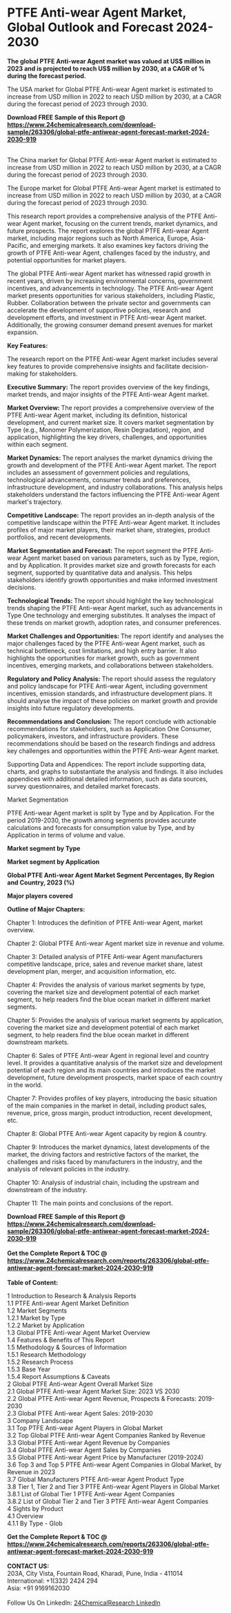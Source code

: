 <h1>PTFE Anti-wear Agent Market, Global Outlook and Forecast 2024-2030</h1><p><strong>The global PTFE Anti-wear Agent market was valued at US$ million in 2023 and is projected to reach US$ million by 2030, at a CAGR of % during the forecast period.</strong></p><p>
</p><p>The USA market for Global PTFE Anti-wear Agent market is estimated to increase from USD million in 2022 to reach USD million by 2030, at a CAGR during the forecast period of 2023 through 2030.</p><div><b>Download FREE Sample of this Report @ 
            <a href="https://www.24chemicalresearch.com/download-sample/263306/global-ptfe-antiwear-agent-forecast-market-2024-2030-919">
            https://www.24chemicalresearch.com/download-sample/263306/global-ptfe-antiwear-agent-forecast-market-2024-2030-919</a></b></div><br><p>
</p><p>The China market for Global PTFE Anti-wear Agent market is estimated to increase from USD million in 2022 to reach USD million by 2030, at a CAGR during the forecast period of 2023 through 2030.</p><p>
</p><p>The Europe market for Global PTFE Anti-wear Agent market is estimated to increase from USD million in 2022 to reach USD million by 2030, at a CAGR during the forecast period of 2023 through 2030.</p><p>
</p><p>This research report provides a comprehensive analysis of the PTFE Anti-wear Agent market, focusing on the current trends, market dynamics, and future prospects. The report explores the global PTFE Anti-wear Agent market, including major regions such as North America, Europe, Asia-Pacific, and emerging markets. It also examines key factors driving the growth of PTFE Anti-wear Agent, challenges faced by the industry, and potential opportunities for market players.</p><p>
The global PTFE Anti-wear Agent market has witnessed rapid growth in recent years, driven by increasing environmental concerns, government incentives, and advancements in technology. The PTFE Anti-wear Agent market presents opportunities for various stakeholders, including Plastic, Rubber. Collaboration between the private sector and governments can accelerate the development of supportive policies, research and development efforts, and investment in PTFE Anti-wear Agent market. Additionally, the growing consumer demand present avenues for market expansion.</p><p>
<strong>Key Features:</strong></p><p>
The research report on the PTFE Anti-wear Agent market includes several key features to provide comprehensive insights and facilitate decision-making for stakeholders.</p><p>
<strong>Executive Summary:</strong> The report provides overview of the key findings, market trends, and major insights of the PTFE Anti-wear Agent market.</p><p>
<strong>Market Overview: </strong>The report provides a comprehensive overview of the PTFE Anti-wear Agent market, including its definition, historical development, and current market size. It covers market segmentation by Type (e.g., Monomer Polymerization, Resin Degradation), region, and application, highlighting the key drivers, challenges, and opportunities within each segment.</p><p>
<strong>Market Dynamics: </strong>The report analyses the market dynamics driving the growth and development of the PTFE Anti-wear Agent market. The report includes an assessment of government policies and regulations, technological advancements, consumer trends and preferences, infrastructure development, and industry collaborations. This analysis helps stakeholders understand the factors influencing the PTFE Anti-wear Agent market's trajectory.</p><p>
<strong>Competitive Landscape:</strong> The report provides an in-depth analysis of the competitive landscape within the PTFE Anti-wear Agent market. It includes profiles of major market players, their market share, strategies, product portfolios, and recent developments.</p><p>
<strong>Market Segmentation and Forecast:</strong> The report segment the PTFE Anti-wear Agent market based on various parameters, such as by Type, region, and by Application. It provides market size and growth forecasts for each segment, supported by quantitative data and analysis. This helps stakeholders identify growth opportunities and make informed investment decisions.</p><p>
<strong>Technological Trends: </strong>The report should highlight the key technological trends shaping the PTFE Anti-wear Agent market, such as advancements in Type One technology and emerging substitutes. It analyses the impact of these trends on market growth, adoption rates, and consumer preferences.</p><p>
<strong>Market Challenges and Opportunities: </strong>The report identify and analyses the major challenges faced by the PTFE Anti-wear Agent market, such as technical bottleneck, cost limitations, and high entry barrier. It also highlights the opportunities for market growth, such as government incentives, emerging markets, and collaborations between stakeholders.</p><p>
<strong>Regulatory and Policy Analysis:</strong> The report should assess the regulatory and policy landscape for PTFE Anti-wear Agent, including government incentives, emission standards, and infrastructure development plans. It should analyse the impact of these policies on market growth and provide insights into future regulatory developments.</p><p>
<strong>Recommendations and Conclusion:</strong> The report conclude with actionable recommendations for stakeholders, such as Application One Consumer, policymakers, investors, and infrastructure providers. These recommendations should be based on the research findings and address key challenges and opportunities within the PTFE Anti-wear Agent market.</p><p>
Supporting Data and Appendices: The report include supporting data, charts, and graphs to substantiate the analysis and findings. It also includes appendices with additional detailed information, such as data sources, survey questionnaires, and detailed market forecasts.</p><p>
Market Segmentation</p><p>
PTFE Anti-wear Agent market is split by Type and by Application. For the period 2019-2030, the growth among segments provides accurate calculations and forecasts for consumption value by Type, and by Application in terms of volume and value.</p><p>
<strong>Market segment by Type</strong></p><p>
</p><p>
</p><p><strong>Market segment by Application</strong></p><p>
</p><p>
</p><p><strong>Global PTFE Anti-wear Agent Market Segment Percentages, By Region and Country, 2023 (%)</strong></p><p>
</p><p>
</p><p><strong>Major players covered</strong></p><p>
</p><p>
</p><p><strong>Outline of Major Chapters:</strong></p><p>
Chapter 1: Introduces the definition of PTFE Anti-wear Agent, market overview.</p><p>
Chapter 2: Global PTFE Anti-wear Agent market size in revenue and volume.</p><p>
Chapter 3: Detailed analysis of PTFE Anti-wear Agent manufacturers competitive landscape, price, sales and revenue market share, latest development plan, merger, and acquisition information, etc.</p><p>
Chapter 4: Provides the analysis of various market segments by type, covering the market size and development potential of each market segment, to help readers find the blue ocean market in different market segments.</p><p>
Chapter 5: Provides the analysis of various market segments by application, covering the market size and development potential of each market segment, to help readers find the blue ocean market in different downstream markets.</p><p>
Chapter 6: Sales of PTFE Anti-wear Agent in regional level and country level. It provides a quantitative analysis of the market size and development potential of each region and its main countries and introduces the market development, future development prospects, market space of each country in the world.</p><p>
Chapter 7: Provides profiles of key players, introducing the basic situation of the main companies in the market in detail, including product sales, revenue, price, gross margin, product introduction, recent development, etc.</p><p>
Chapter 8: Global PTFE Anti-wear Agent capacity by region &amp; country.</p><p>
Chapter 9: Introduces the market dynamics, latest developments of the market, the driving factors and restrictive factors of the market, the challenges and risks faced by manufacturers in the industry, and the analysis of relevant policies in the industry.</p><p>
Chapter 10: Analysis of industrial chain, including the upstream and downstream of the industry.</p><p>
Chapter 11: The main points and conclusions of the report.</p><div><b>Download FREE Sample of this Report @ 
            <a href="https://www.24chemicalresearch.com/download-sample/263306/global-ptfe-antiwear-agent-forecast-market-2024-2030-919">
            https://www.24chemicalresearch.com/download-sample/263306/global-ptfe-antiwear-agent-forecast-market-2024-2030-919</a></b></div><br><div><b>Get the Complete Report & TOC @ 
            <a href="https://www.24chemicalresearch.com/reports/263306/global-ptfe-antiwear-agent-forecast-market-2024-2030-919">
            https://www.24chemicalresearch.com/reports/263306/global-ptfe-antiwear-agent-forecast-market-2024-2030-919</a></b></div><br>
            <b>Table of Content:</b><p>1 Introduction to Research & Analysis Reports<br />
    1.1 PTFE Anti-wear Agent Market Definition<br />
    1.2 Market Segments<br />
        1.2.1 Market by Type<br />
        1.2.2 Market by Application<br />
    1.3 Global PTFE Anti-wear Agent Market Overview<br />
    1.4 Features & Benefits of This Report<br />
    1.5 Methodology & Sources of Information<br />
        1.5.1 Research Methodology<br />
        1.5.2 Research Process<br />
        1.5.3 Base Year<br />
        1.5.4 Report Assumptions & Caveats<br />
2 Global PTFE Anti-wear Agent Overall Market Size<br />
    2.1 Global PTFE Anti-wear Agent Market Size: 2023 VS 2030<br />
    2.2 Global PTFE Anti-wear Agent Revenue, Prospects & Forecasts: 2019-2030<br />
    2.3 Global PTFE Anti-wear Agent Sales: 2019-2030<br />
3 Company Landscape<br />
    3.1 Top PTFE Anti-wear Agent Players in Global Market<br />
    3.2 Top Global PTFE Anti-wear Agent Companies Ranked by Revenue<br />
    3.3 Global PTFE Anti-wear Agent Revenue by Companies<br />
    3.4 Global PTFE Anti-wear Agent Sales by Companies<br />
    3.5 Global PTFE Anti-wear Agent Price by Manufacturer (2019-2024)<br />
    3.6 Top 3 and Top 5 PTFE Anti-wear Agent Companies in Global Market, by Revenue in 2023<br />
    3.7 Global Manufacturers PTFE Anti-wear Agent Product Type<br />
    3.8 Tier 1, Tier 2 and Tier 3 PTFE Anti-wear Agent Players in Global Market<br />
        3.8.1 List of Global Tier 1 PTFE Anti-wear Agent Companies<br />
        3.8.2 List of Global Tier 2 and Tier 3 PTFE Anti-wear Agent Companies<br />
4 Sights by Product<br />
    4.1 Overview<br />
        4.1.1 By Type - Glob</p><div><b>Get the Complete Report & TOC @ 
            <a href="https://www.24chemicalresearch.com/reports/263306/global-ptfe-antiwear-agent-forecast-market-2024-2030-919">
            https://www.24chemicalresearch.com/reports/263306/global-ptfe-antiwear-agent-forecast-market-2024-2030-919</a></b></div><br><b>CONTACT US:</b><br>
            203A, City Vista, Fountain Road, Kharadi, Pune, India - 411014<br>
            International: +1(332) 2424 294<br>
            Asia: +91 9169162030 <br><br>
            Follow Us On LinkedIn: <a href="https://www.linkedin.com/company/24chemicalresearch/">24ChemicalResearch LinkedIn</a>